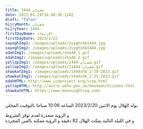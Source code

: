 ```yaml
---
title: شعبان 1444
date: 2023-01-29T16:48:30.124Z
draft: "false"
hijryMonth: شعبان
hijryYear: 1444
firstDayName: الاربعاء
firstDayDate: 2023/2/22
sayeghImg1: /images/uploads/1syghshb1444.jpg
sayeghImg2: /images/uploads/2syghshb1444.jpg
odahImg1: /images/uploads/sha44_1.gif
odahImg2: /images/uploads/sha44_2.gif
yallopImg1: /images/uploads/شعبان-1444.gif
yallopImg2: /images/uploads/2شعبان-1444.gif
shawkatImg1: /images/uploads/1444shb_2-20-2023.gif
shawkatImg2: /images/uploads/1444shb_2-21-2023.gif
odahHTML: http://www.icoproject.org/icop.html
yallopHTML: http://astro.ukho.gov.uk/moonwatch/index.html
shawkatHTML: https://www.moonsighting.com/
---
```

ي﻿ولد الهلال يوم الاثنين 2023/2/20 الساعه 10:06 صباحا بالتوقيت المحلي

و﻿ الرؤية متعذرة لعدم توفر الشروط\
و﻿ في الليلة التالية يمكث الهلال 82 دقيقة و الرؤية ممكنة بالعين المجردة